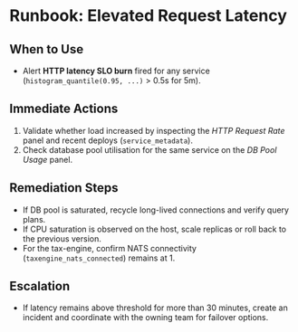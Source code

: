 # Runbook: Elevated Request Latency

## When to Use
* Alert **HTTP latency SLO burn** fired for any service (`histogram_quantile(0.95, ...)` > 0.5s for 5m).

## Immediate Actions
1. Validate whether load increased by inspecting the *HTTP Request Rate* panel and recent deploys (`service_metadata`).
2. Check database pool utilisation for the same service on the *DB Pool Usage* panel.

## Remediation Steps
* If DB pool is saturated, recycle long-lived connections and verify query plans.
* If CPU saturation is observed on the host, scale replicas or roll back to the previous version.
* For the tax-engine, confirm NATS connectivity (`taxengine_nats_connected`) remains at 1.

## Escalation
* If latency remains above threshold for more than 30 minutes, create an incident and coordinate with the owning team for failover options.
